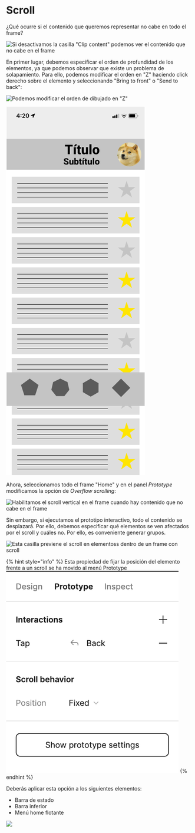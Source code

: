 # Scroll

¿Qué ocurre si el contenido que queremos representar no cabe en todo el frame?

![Si desactivamos la casilla "Clip content" podemos ver el contenido que no cabe en el frame](../.gitbook/assets/clip\_content.png)

En primer lugar, debemos especificar el orden de profundidad de los elementos, ya que podemos observar que existe un problema de solapamiento. Para ello, podemos modificar el orden en "Z" haciendo click derecho sobre el elemento y seleccionando "Bring to front" o "Send to back":

![Podemos modificar el orden de dibujado en "Z"](../.gitbook/assets/send\_front.png)

![](../.gitbook/assets/HomeSolapes.png)

Ahora, seleccionamos todo el frame "Home" y en el panel _Prototype_ modificamos la opción de _Overflow scrolling_:

![Habilitamos el scroll vertical en el frame cuando hay contenido que no cabe en el frame](../.gitbook/assets/scroll\_vertical\_frame.png)

Sin embargo, si ejecutamos el prototipo interactivo, todo el contenido se desplazará. Por ello, debemos especificar qué elementos se ven afectados por el scroll y cuáles no. Por ello, es conveniente generar grupos.

![Esta casilla previene el scroll en elementoss dentro de un frame con scroll](../.gitbook/assets/fixed\_scrolling.png)

{% hint style="info" %}
Esta propiedad de fijar la posición del elemento frente a un scroll se ha movido al menú Prototype <img src="../.gitbook/assets/Captura de Pantalla 2023-05-22 a las 17.47.22.png" alt="" data-size="line">
{% endhint %}

Deberás aplicar esta opción a los siguientes elementos:

* Barra de estado
* Barra inferior
* Menú home flotante

![](../.gitbook/assets/proto\_scroll\_fixed.png)
